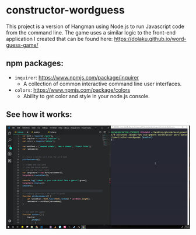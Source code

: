 # constructor-wordguess

This project is a version of Hangman using Node.js to run Javascript code from the command line. The game uses a similar logic to the front-end application I created that can be found here: https://dolaku.github.io/word-guess-game/

## npm packages:
  * `inquirer`: https://www.npmjs.com/package/inquirer
    * A collection of common interactive command line user interfaces.
  * `colors`: https://www.npmjs.com/package/colors
    * Ability to get color and style in your node.js console.

## See how it works:
![Word Guess](Images/word-guess.gif)